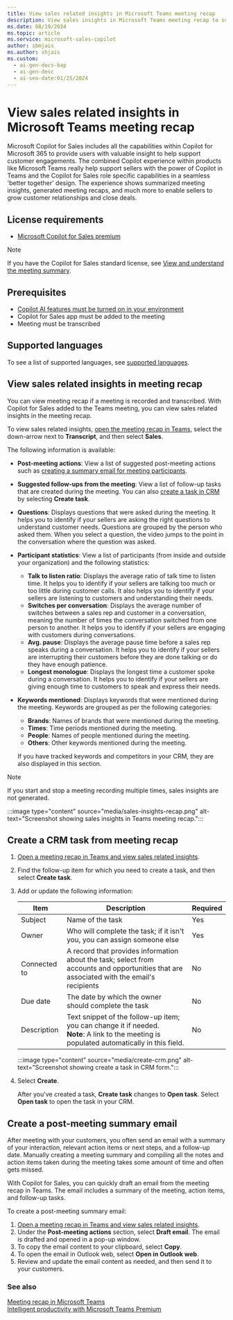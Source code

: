 ```yaml
---
title: View sales related insights in Microsoft Teams meeting recap
description: View sales insights in Microsoft Teams meeting recap to support customer engagements.
ms.date: 08/19/2024
ms.topic: article
ms.service: microsoft-sales-copilot
author: sbmjais
ms.author: shjais
ms.custom:
  - ai-gen-docs-bap
  - ai-gen-desc
  - ai-seo-date:01/25/2024
---
```


# View sales related insights in Microsoft Teams meeting recap

Microsoft Copilot for Sales includes all the capabilities within Copilot for Microsoft 365 to provide users with valuable insight to help support customer engagements. The combined Copilot experience within products like Microsoft Teams really help support sellers with the power of Copilot in Teams and the Copilot for Sales role specific capabilities in a seamless 'better together' design. The experience shows summarized meeting insights, generated meeting recaps, and much more to enable sellers to grow customer relationships and close deals.

## License requirements

- [Microsoft Copilot for Sales premium](https://www.microsoft.com/ai/microsoft-sales-copilot#featuresandpricing)

> [!NOTE]
> If you have the Copilot for Sales standard license, see [View and understand the meeting summary](view-understand-meeting-summary.md).

## Prerequisites

- [Copilot AI features must be turned on in your environment](suggested-replies.md)
- Copilot for Sales app must be added to the meeting
- Meeting must be transcribed

## Supported languages

To see a list of supported languages, see [supported languages](supported-languages.md#ai-in-copilot-for-sales).

## View sales related insights in meeting recap

You can view meeting recap if a meeting is recorded and transcribed. With Copilot for Sales added to the Teams meeting, you can view sales related insights in the meeting recap.

To view sales related insights, [open the meeting recap in Teams](https://support.microsoft.com/office/meeting-recap-in-microsoft-teams-c2e3a0fe-504f-4b2c-bf85-504938f110ef), select the down-arrow next to **Transcript**, and then select **Sales**.

The following information is available:

- **Post-meeting actions**: View a list of suggested post-meeting actions such as [creating a summary email for meeting participants](#create-a-post-meeting-summary-email). 
- **Suggested follow-ups from the meeting**: View a list of follow-up tasks that are created during the meeting. You can also [create a task in CRM](#create-a-crm-task-from-meeting-recap) by selecting **Create task**.
- **Questions**: Displays questions that were asked during the meeting. It helps you to identify if your sellers are asking the right questions to understand customer needs. Questions are grouped by the person who asked them. When you select a question, the video jumps to the point in the conversation where the question was asked.
- **Participant statistics**: View a list of participants (from inside and outside your organization) and the following statistics:
    - **Talk to listen ratio**: Displays the average ratio of talk time to listen time. It helps you to identify if your sellers are talking too much or too little during customer calls. It also helps you to identify if your sellers are listening to customers and understanding their needs.
    - **Switches per conversation**: Displays the average number of switches between a sales rep and customer in a conversation, meaning the number of times the conversation switched from one person to another. It helps you to identify if your sellers are engaging with customers during conversations.
    - **Avg. pause**: Displays the average pause time before a sales rep speaks during a conversation. It helps you to identify if your sellers are interrupting their customers before they are done talking or do they have enough patience.
    - **Longest monologue**: Displays the longest time a customer spoke during a conversation. It helps you to identify if your sellers are giving enough time to customers to speak and express their needs.
- **Keywords mentioned**: Displays keywords that were mentioned during the meeting. Keywords are grouped as per the following categories:
    - **Brands**: Names of brands that were mentioned during the meeting.
    - **Times**: Time periods mentioned during the meeting.
    - **People**: Names of people mentioned during the meeting.
    - **Others**: Other keywords mentioned during the meeting.
    
    If you have tracked keywords and competitors in your CRM, they are also displayed in this section.

> [!NOTE]
> If you start and stop a meeting recording multiple times, sales insights are not generated.

:::image type="content" source="media/sales-insights-recap.png" alt-text="Screenshot showing sales insights in Teams meeting recap.":::

## Create a CRM task from meeting recap

1.	[Open a meeting recap in Teams and view sales related insights](#view-sales-related-insights-in-meeting-recap).

2.	Find the follow-up item for which you need to create a task, and then select **Create task**.

3.	Add or update the following information:

    | Item | Description | Required |
    | --- | --- | --- |
    | Subject | Name of the task | Yes |
    | Owner | Who will complete the task; if it isn't you, you can assign someone else | Yes |
    | Connected to | A record that provides information about the task; select from accounts and opportunities that are associated with the email's recipients | No |
    | Due date | The date by which the owner should complete the task | No |
    | Description | Text snippet of the follow-up item; you can change it if needed. <br> **Note**: A link to the meeting is populated automatically in this field. | No |

    :::image type="content" source="media/create-crm.png" alt-text="Screenshot showing create a task in CRM form.":::

4.	Select **Create**.

    After you've created a task, **Create task** changes to **Open task**. Select **Open task** to open the task in your CRM.

## Create a post-meeting summary email

After meeting with your customers, you often send an email with a summary of your interaction, relevant action items or next steps, and a follow-up date. Manually creating a meeting summary and compiling all the notes and action items taken during the meeting takes some amount of time and often gets missed.

With Copilot for Sales, you can quickly draft an email from the meeting recap in Teams. The email includes a summary of the meeting, action items, and follow-up tasks.

To create a post-meeting summary email:

1. [Open a meeting recap in Teams and view sales related insights](#view-sales-related-insights-in-meeting-recap).
1. Under the **Post-meeting actions** section, select **Draft email**. The email is drafted and opened in a pop-up window.
1. To copy the email content to your clipboard, select **Copy**.
1. To open the email in Outlook web, select **Open in Outlook web**.
1. Review and update the email content as needed, and then send it to your customers.

### See also

[Meeting recap in Microsoft Teams](https://support.microsoft.com/office/meeting-recap-in-microsoft-teams-c2e3a0fe-504f-4b2c-bf85-504938f110ef)<br>
[Intelligent productivity with Microsoft Teams Premium](https://support.microsoft.com/office/intelligent-productivity-with-microsoft-teams-premium-d5b02821-b9b1-4687-8c77-2f903ea68ad2)
